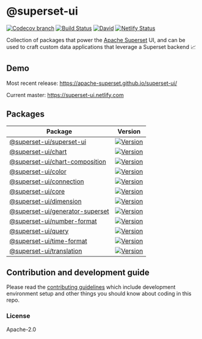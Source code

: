 # @superset-ui

[![Codecov branch](https://img.shields.io/codecov/c/github/apache-superset/superset-ui/master.svg?style=flat-square)](https://codecov.io/gh/apache-superset/superset-ui/branch/master)
[![Build Status](https://img.shields.io/travis/com/apache-superset/superset-ui/master.svg?style=flat-square)](https://travis-ci.com/apache-superset/superset-ui)
[![David](https://img.shields.io/david/dev/apache-superset/superset-ui.svg?style=flat-square)](https://david-dm.org/apache-superset/superset-ui?type=dev)
[![Netlify Status](https://api.netlify.com/api/v1/badges/fcbfa1cb-ae3e-48a4-b86a-e803c8e6c79c/deploy-status)](https://app.netlify.com/sites/superset-ui/deploys)

Collection of packages that power the
[Apache Superset](https://github.com/apache/incubator-superset) UI, and can be used to craft custom
data applications that leverage a Superset backend :chart_with_upwards_trend:

## Demo

Most recent release: https://apache-superset.github.io/superset-ui/

Current master: https://superset-ui.netlify.com

## Packages

| Package                                                                                                                               | Version                                                                                                                                                                              |
| ------------------------------------------------------------------------------------------------------------------------------------- | ------------------------------------------------------------------------------------------------------------------------------------------------------------------------------------ |
| [@superset-ui/superset-ui](https://github.com/apache-superset/superset-ui/tree/master/packages/superset-ui-superset-ui)               | [![Version](https://img.shields.io/npm/v/@superset-ui/superset-ui.svg?style=flat-square)](https://img.shields.io/npm/v/@superset-ui/superset-ui.svg?style=flat-square)               |
| [@superset-ui/chart](https://github.com/apache-superset/superset-ui/tree/master/packages/superset-ui-chart)                           | [![Version](https://img.shields.io/npm/v/@superset-ui/chart.svg?style=flat-square)](https://img.shields.io/npm/v/@superset-ui/chart.svg?style=flat-square)                           |
| [@superset-ui/chart-composition](https://github.com/apache-superset/superset-ui/tree/master/packages/superset-ui-chart-composition)   | [![Version](https://img.shields.io/npm/v/@superset-ui/chart-composition.svg?style=flat-square)](https://img.shields.io/npm/v/@superset-ui/chart-composition.svg?style=flat-square)   |
| [@superset-ui/color](https://github.com/apache-superset/superset-ui/tree/master/packages/superset-ui-color)                           | [![Version](https://img.shields.io/npm/v/@superset-ui/color.svg?style=flat-square)](https://img.shields.io/npm/v/@superset-ui/color.svg?style=flat-square)                           |
| [@superset-ui/connection](https://github.com/apache-superset/superset-ui/tree/master/packages/superset-ui-connection)                 | [![Version](https://img.shields.io/npm/v/@superset-ui/connection.svg?style=flat-square)](https://img.shields.io/npm/v/@superset-ui/connection.svg?style=flat-square)                 |
| [@superset-ui/core](https://github.com/apache-superset/superset-ui/tree/master/packages/superset-ui-core)                             | [![Version](https://img.shields.io/npm/v/@superset-ui/core.svg?style=flat-square)](https://img.shields.io/npm/v/@superset-ui/core.svg?style=flat-square)                             |
| [@superset-ui/dimension](https://github.com/apache-superset/superset-ui/tree/master/packages/superset-ui-dimension)                   | [![Version](https://img.shields.io/npm/v/@superset-ui/dimension.svg?style=flat-square)](https://img.shields.io/npm/v/@superset-ui/dimension.svg?style=flat-square)                   |
| [@superset-ui/generator-superset](https://github.com/apache-superset/superset-ui/tree/master/packages/superset-ui-generator-superset) | [![Version](https://img.shields.io/npm/v/@superset-ui/generator-superset.svg?style=flat-square)](https://img.shields.io/npm/v/@superset-ui/generator-superset.svg?style=flat-square) |
| [@superset-ui/number-format](https://github.com/apache-superset/superset-ui/tree/master/packages/superset-ui-number-format)           | [![Version](https://img.shields.io/npm/v/@superset-ui/number-format.svg?style=flat-square)](https://img.shields.io/npm/v/@superset-ui/number-format.svg?style=flat-square)           |
| [@superset-ui/query](https://github.com/apache-superset/superset-ui/tree/master/packages/superset-ui-query)                           | [![Version](https://img.shields.io/npm/v/@superset-ui/query.svg?style=flat-square)](https://img.shields.io/npm/v/@superset-ui/query.svg?style=flat-square)                           |
| [@superset-ui/time-format](https://github.com/apache-superset/superset-ui/tree/master/packages/superset-ui-time-format)               | [![Version](https://img.shields.io/npm/v/@superset-ui/time-format.svg?style=flat-square)](https://img.shields.io/npm/v/@superset-ui/time-format.svg?style=flat-square)               |
| [@superset-ui/translation](https://github.com/apache-superset/superset-ui/tree/master/packages/superset-ui-translation)               | [![Version](https://img.shields.io/npm/v/@superset-ui/translation.svg?style=flat-square)](https://img.shields.io/npm/v/@superset-ui/translation.svg?style=flat-square)               |

## Contribution and development guide

Please read the [contributing guidelines](CONTRIBUTING.md) which include development environment
setup and other things you should know about coding in this repo.

### License

Apache-2.0
